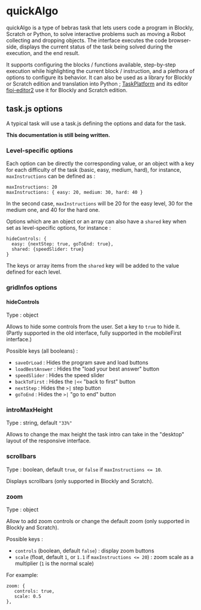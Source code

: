 # quickAlgo

quickAlgo is a type of bebras task that lets users code a program in Blockly,
Scratch or Python, to solve interactive problems such as moving a Robot
collecting and dropping objects. The interface executes the code browser-side,
displays the current status of the task being solved during the execution, and
the end result.

It supports configuring the blocks / functions available, step-by-step
execution while highlighting the current block / instruction, and a plethora of
options to configure its behavior. It can also be used as a library for Blockly
or Scratch edition and translation into Python ;
[TaskPlatform](https://github.com/France-ioi/TaskPlatform) and its editor
[fioi-editor2](https://github.com/France-ioi/fioi-editor2) use it for Blockly
and Scratch edition.


## task.js options

A typical task will use a task.js defining the options and data for the task.

**This documentation is still being written.**

### Level-specific options

Each option can be directly the corresponding value, or an object with a key
for each difficulty of the task (basic, easy, medium, hard), for instance,
`maxInstructions` can be defined as :
```
maxInstructions: 20
maxInstructions: { easy: 20, medium: 30, hard: 40 }
```

In the second case, `maxInstructions` will be 20 for the easy level, 30 for the
medium one, and 40 for the hard one.

Options which are an object or an array can also have a `shared` key when set
as level-specific options, for instance :
```
hideControls: {
  easy: {nextStep: true, goToEnd: true},
  shared: {speedSlider: true}
}
```

The keys or array items from the `shared` key will be added to the value defined
for each level.

### gridInfos options

#### hideControls

Type : object

Allows to hide some controls from the user. Set a key to `true` to hide it.
(Partly supported in the old interface, fully supported in the mobileFirst
interface.)

Possible keys (all booleans) :

* `saveOrLoad` : Hides the program save and load buttons
* `loadBestAnswer` : Hides the "load your best answer" button
* `speedSlider` : Hides the speed slider
* `backToFirst` : Hides the `|<<` "back to first" button
* `nextStep` : Hides the `>|` step button
* `goToEnd` : Hides the `>|` "go to end" button

### introMaxHeight

Type : string, default `"33%"`

Allows to change the max height the task intro can take in the "desktop" layout
of the responsive interface.

### scrollbars

Type : boolean, default `true`, or `false` if `maxInstructions <= 10`.

Displays scrollbars (only supported in Blockly and Scratch).

### zoom

Type : object

Allow to add zoom controls or change the default zoom (only supported in
Blockly and Scratch).

Possible keys :

* `controls` (boolean, default `false`) : display zoom buttons
* `scale` (float, default `1`, or `1.1` if `maxInstructions <= 20`) : zoom
scale as a multiplier (`1` is the normal scale)

For example:
```
zoom: {
   controls: true,
   scale: 0.5
},
```
